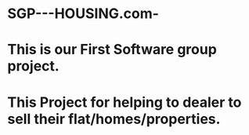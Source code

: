 # SGP---HOUSING.com-
# This is our First Software group project.
# This Project for helping to dealer to sell their flat/homes/properties.
